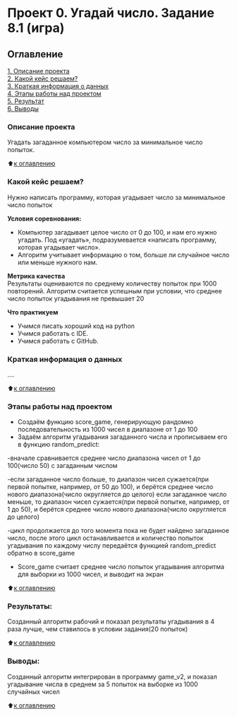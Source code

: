 # Проект 0. Угадай число. Задание 8.1 (игра)

## Оглавление  
[1. Описание проекта](#описание-проекта)  
[2. Какой кейс решаем?](#какой-кейс-решаем)  
[3. Краткая информация о данных](#краткая-информация-о-данных)  
[4. Этапы работы над проектом](#этапы-работы-над-проектом)  
[5. Результат](#результаты)    
[6. Выводы](#выводы) 

### Описание проекта    
Угадать загаданное компьютером число за минимальное число попыток.

:arrow_up:[к оглавлению](#оглавление)


### Какой кейс решаем?    
Нужно написать программу, которая угадывает число за минимальное число попыток

**Условия соревнования:**  
- Компьютер загадывает целое число от 0 до 100, и нам его нужно угадать. Под «угадать», подразумевается «написать программу, которая угадывает число».
- Алгоритм учитывает информацию о том, больше ли случайное число или меньше нужного нам.

**Метрика качества**     
Результаты оцениваются по среднему количеству попыток при 1000 повторений. Алгоритм считается успешным при условии, что среднее число попыток угадывания не превышает 20

**Что практикуем**     
+ Учимся писать хороший код на python
+ Учимся работать с IDE.
+ Учимся работать с GitHub.

### Краткая информация о данных
....
  
:arrow_up:[к оглавлению](#оглавление)


### Этапы работы над проектом  
+ Создаём функцию score_game, генерирующую рандомно последовательность из 1000 чисел в диапазоне от 1 до 100
+ Задаём алгоритм угадывания загаданного числа и прописываем его в функцию random_predict:

-вначале сравнивается среднее число диапазона чисел от 1 до 100(число 50) с загаданным числом

-если загаданное число больше, то диапазон чисел сужается(при первой попытке, например, от 50 до 100), и берётся среднее число нового диапазона(число округляется до целого) если загаданное число меньше, то диапазон чисел сужается(при первой попытке, например, от 1 до 50), и берётся среднее число нового диапазона(число округляется до целого)

-цикл продолжается до того момента пока не будет найдено загаданное число, после этого цикл останавливается и количество попыток угадывания по каждому числу передаётся функцией random_predict обратно в score_game

+ Score_game считает среднее число попыток угадывания алгоритма для выборки из 1000 чисел, и выводит на экран

:arrow_up:[к оглавлению](#оглавление)


### Результаты:  
Созданный алгоритм рабочий и показал результаты угадывания в 4 раза лучше, чем ставилось в условии задания(20 попыток)

:arrow_up:[к оглавлению](#оглавление)


### Выводы:  
Созданный алгоритм интегрирован в программу game_v2, и показал угадывание числа в среднем за 5 попыток на выборке из 1000 случайных чисел

:arrow_up:[к оглавлению](#оглавление)
